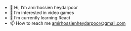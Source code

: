- 👋 Hi, I’m amirhossien heydarpoor
- 👀 I’m interested in video games
- 🌱 I’m currently learning React
- 📫 How to reach me amirhossienheydarpoor@gmail.com

<!---
amirh4336/amirh4336 is a ✨ special ✨ repository because its `README.md` (this file) appears on your GitHub profile.
You can click the Preview link to take a look at your changes.
--->
